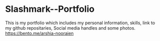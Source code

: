 # Slashmark--Portfolio
This is my portfolio which includes my personal information, skills, link to my github repositaries, Social media handles and some photos.
https://bento.me/arshia-nooraien
